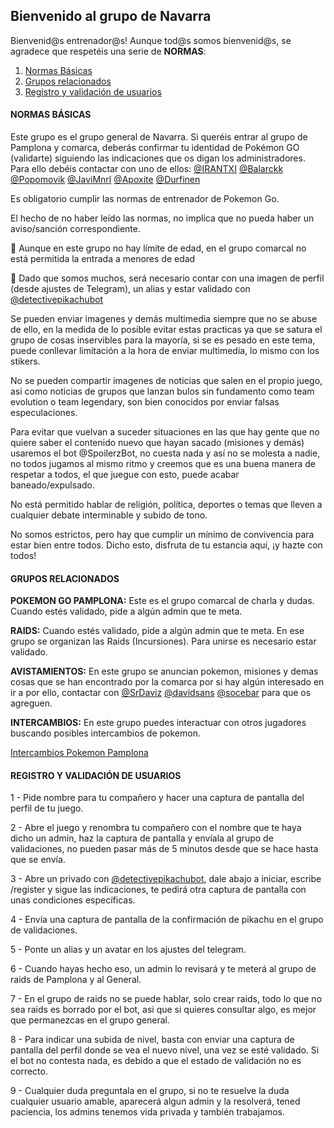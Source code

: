 ## Bienvenido al grupo de Navarra

Bienvenid@s entrenador@s!
Aunque tod@s somos bienvenid@s, se agradece que respetéis una serie de **NORMAS**:
<ol>
  <li><a href="#normas-basicas">Normas Básicas</a></li>
  <li><a href="#grupos-relacionados">Grupos relacionados</a></li>
  <li><a href="#registro">Registro y validación de usuarios</a></li>
</ol>

<h4 id="normas-basicas">NORMAS BÁSICAS</h4>
  
Este grupo es el grupo general de Navarra. Si queréis entrar al grupo de Pamplona y comarca, deberás confirmar tu identidad de Pokémon GO (validarte) siguiendo las indicaciones que os digan los administradores. Para ello debéis contactar con uno de ellos: [@IRANTXI](https://t.me/IRANTXI) [@Balarckk](https://t.me/Balarckk) [@Popomovik](https://t.me/Popomovil) [@JaviMnrl](https://t.me/JaviMnrl) [@Apoxite](https://t.me/Apoxite) [@Durfinen](https://t.me/Durfinen)

Es obligatorio cumplir las normas de entrenador de Pokemon Go.

El hecho de no haber leído las normas, no implica que no pueda haber un aviso/sanción correspondiente.

🔞 Aunque en este grupo no hay límite de edad, en el grupo comarcal no está permitida la entrada a menores de edad

👤 Dado que somos muchos, será necesario contar con una imagen de perfil (desde ajustes de Telegram), un alias y estar validado con [@detectivepikachubot](https://t.me/detectivepikachubot)

Se pueden enviar imagenes y demás multimedia siempre que no se abuse de ello, en la medida de lo posible evitar estas practicas ya que se satura el grupo de cosas inservibles para la mayoría, si se es pesado en este tema, puede conllevar limitación a la hora de enviar multimedia, lo mismo con los stikers.

No se pueden compartir imagenes de noticias que salen en el propio juego, asi como noticias de grupos que lanzan bulos sin fundamento como team evolution o team legendary, son bien conocidos por enviar falsas especulaciones.

Para evitar que vuelvan a suceder situaciones en las que hay gente que no quiere saber el contenido nuevo que hayan sacado (misiones y demás) usaremos el bot @SpoilerzBot, no cuesta nada y así no se molesta a nadie, no todos jugamos al mismo ritmo y creemos que es una buena manera de respetar a todos, el que juegue con esto, puede acabar baneado/expulsado.

No está permitido hablar de religión, política, deportes o temas que lleven a cualquier debate interminable y subido de tono.

No somos estrictos, pero hay que cumplir un mínimo de convivencia para estar bien entre todos. Dicho esto, disfruta de tu estancia aquí, ¡y hazte con todos!

<h4 id="grupos-relacionados">GRUPOS RELACIONADOS</h4>

**POKEMON GO PAMPLONA:** Este es el grupo comarcal de charla y dudas. Cuando estés validado, pide a algún admin que te meta.

**RAIDS:** Cuando estés validado, pide a algún admin que te meta. En ese grupo se organizan las Raids (Incursiones). Para unirse es necesario estar validado.

**AVISTAMIENTOS:** En este grupo se anuncian pokemon, misiones y demas cosas que se han encontrado por la comarca por si hay algún interesado en ir a por ello, contactar con  [@SrDaviz](https://t.me/SrDaviz) [@davidsans](https://t.me/davidsans) [@socebar](https://t.me/socebar) para que os agreguen.

**INTERCAMBIOS:** En este grupo puedes interactuar con otros jugadores buscando posibles intercambios de pokemon.

[Intercambios Pokemon Pamplona](https://bit.ly/2yTOi4I)

<h4 id="registro">REGISTRO Y VALIDACIÓN DE USUARIOS</h4>
1 - Pide nombre para tu compañero y hacer una captura de pantalla del perfil de tu juego.

2 - Abre el juego y renombra tu compañero con el nombre que te haya dicho un admin, haz la captura de pantalla y envíala al grupo de validaciones, no pueden pasar más de 5 minutos desde que se hace hasta que se envía.

3 - Abre un privado con [@detectivepikachubot](https://t.me/detectivepikachubot), dale abajo a iniciar, escribe /register y sigue las indicaciones, te pedirá otra captura de pantalla con unas condiciones específicas.

4 - Envía una captura de pantalla de la confirmación de pikachu en el grupo de validaciones.

5 - Ponte un alias y un avatar en los ajustes del telegram.

6 - Cuando hayas hecho eso, un admin lo revisará y te meterá al grupo de raids de Pamplona y al General.

7 - En el grupo de raids no se puede hablar, solo crear raids, todo lo que no sea raids es borrado por el bot, asi que si quieres consultar algo, es mejor que permanezcas en el grupo general.

8 - Para indicar una subida de nivel, basta con enviar una captura de pantalla del perfil donde se vea el nuevo nivel, una vez se esté validado. Si el bot no contesta nada, es debido a que el estado de validación no es correcto.

9 - Cualquier duda preguntala en el grupo, si no te resuelve la duda cualquier usuario amable, aparecerá algun admin y la resolverá, tened paciencia, los admins tenemos vida privada y también trabajamos.


